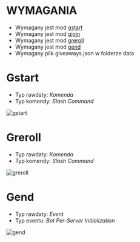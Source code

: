 # **WYMAGANIA**

- Wymagany jest mod [gstart](https://github.com/Gotowka/autorskieakcje/blob/main/gstart.js)
- Wymagany jest mod [gjoin](https://github.com/Gotowka/autorskieakcje/blob/main/gjoin.js)
- Wymagany jest mod [greroll](https://github.com/Gotowka/autorskieakcje/blob/main/greroll.js)
- Wymagany jest mod [gend](https://github.com/Gotowka/autorskieakcje/blob/main/gend.js)
- Wymagany plik giveaways.json w folderze data

# **Gstart**

- Typ rawdaty: *Komenda*
- Typ komendy: *Slash Command*

![gstart](https://user-images.githubusercontent.com/89851069/183080569-88d3da52-2c0e-49ef-ae1f-fcca8c7455df.png)

# **Greroll**

- Typ rawdaty: *Komenda*
- Typ komendy: *Slash Command*

![greroll](https://user-images.githubusercontent.com/89851069/183080616-5c133475-de57-491a-8ce8-4a60b206f7b0.png)

# **Gend**

- Typ rawdaty: *Event*
- Typ eventu: *Bot Per-Server Initialization*

![gend](https://user-images.githubusercontent.com/89851069/183080605-d1210a21-c3e1-4d0e-8b5d-49c3fff90a4c.png)